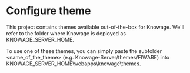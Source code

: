 # Configure theme

This project contains themes available out-of-the-box for Knowage. We'll refer to the folder where Knowage is deployed as KNOWAGE_SERVER_HOME.

To use one of these themes, you can simply paste the subfolder <name_of_the_theme> (e.g. Knowage-Server/themes/FIWARE) into KNOWAGE_SERVER_HOME\webapps\knowage\themes.
